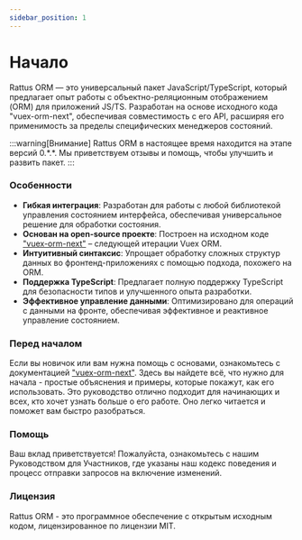 ```yaml
---
sidebar_position: 1
---
```


# Начало

Rattus ORM — это универсальный пакет JavaScript/TypeScript, 
который предлагает опыт работы с объектно-реляционным 
отображением (ORM) для приложений JS/TS. Разработан на 
основе исходного кода "vuex-orm-next", обеспечивая 
совместимость с его API, расширяя его применимость за 
пределы специфических менеджеров состояний.

:::warning[Внимание]
Rattus ORM в настоящее время находится на этапе версий 0.\*.*. Мы приветствуем отзывы и помощь, чтобы 
улучшить и развить пакет.
:::

### Особенности

- **Гибкая интеграция**: Разработан для работы с любой библиотекой управления состоянием интерфейса, обеспечивая универсальное решение для обработки состояния.
- **Основан на open-source проекте**: Построен на исходном коде ["vuex-orm-next"](https://next.vuex-orm.org/) – следующей итерации Vuex ORM.
- **Интуитивный синтаксис**: Упрощает обработку сложных структур данных во фронтенд-приложениях с помощью подхода, похожего на ORM.
- **Поддержка TypeScript**: Предлагает полную поддержку TypeScript для безопасности типов и улучшенного опыта разработки.
- **Эффективное управление данными**: Оптимизировано для операций с данными на фронте, обеспечивая эффективное и реактивное управление состоянием.

### Перед началом

Если вы новичок или вам нужна помощь с основами, ознакомьтесь с документацией ["vuex-orm-next"](https://next.vuex-orm.org/). Здесь вы найдете всё, что нужно для начала - простые объяснения и примеры, которые покажут, как его использовать. Это руководство отлично подходит для начинающих и всех, кто хочет узнать больше о его работе. Оно легко читается и поможет вам быстро разобраться.

### Помощь
Ваш вклад приветствуется! Пожалуйста, ознакомьтесь с нашим Руководством для Участников, где указаны наш кодекс поведения и процесс отправки запросов на включение изменений.

### Лицензия
Rattus ORM - это программное обеспечение с открытым исходным кодом, лицензированное по лицензии MIT.

